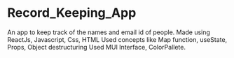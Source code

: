 # Record_Keeping_App

An app to keep track of the names and email id of people.
Made using ReactJs, Javascript, Css, HTML
Used concepts like Map function, useState, Props, Object destructuring
Used MUI Interface, ColorPallete.
